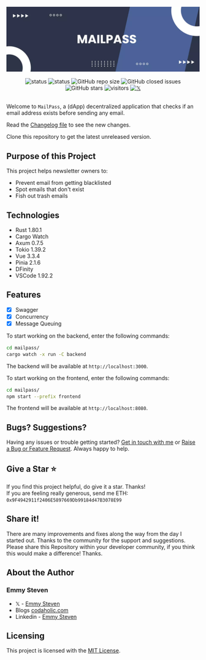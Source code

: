 ![Logo](https://github.com/codaholichq/mailpass/blob/main/docs/banner.webp)

<div align="center">
	<img alt="status" src="https://github.com/codaholichq/mailpass/actions/workflows/rust.yml/badge.svg?branch=main">
    <img alt="status" src="https://img.shields.io/badge/status-developing-brightgree">
	<img alt="GitHub repo size" src="https://img.shields.io/github/repo-size/codaholichq/mailpass">
	<img alt="GitHub closed issues" src="https://img.shields.io/github/issues-closed/codaholichq/mailpass">
	<img alt="GitHub stars" src="https://img.shields.io/github/stars/codaholichq/mailpass">
	<img alt="visitors" src="https://visitor-badge.laobi.icu/badge?page_id=mailpass">
	<a href="https://x.com/intent/tweet?hashtags=mailpass,rust,axum,oss&text=A+dApp+that+checks+if+an+email+address+exists+without+sending+a+mail&url=https%3A%2F%2Fgithub.com%2Fcodaholichq%2Fmailpass&via=codaholichq">
		<img alt="𝕏" src="https://img.shields.io/twitter/url/http/shields.io.svg?style=flat&logo=twitter">
	</a>
</div>

<br/>

Welcome to `MailPass`, a (dApp) decentralized application that checks if an email address exists before sending any email.

Read the [Changelog file](https://github.com/codaholichq/mailpass/blob/main/docs/CHANGELOG.md) to see the new changes.

Clone this repository to get the latest unreleased version.

## Purpose of this Project
This project helps newsletter owners to:
- Prevent email from getting blacklisted
- Spot emails that don't exist
- Fish out trash emails

## Technologies
- Rust 1.80.1
- Cargo Watch
- Axum 0.7.5
- Tokio 1.39.2
- Vue 3.3.4
- Pinia 2.1.6
- DFinity
- VSCode 1.92.2

## Features
- [x] Swagger
- [x] Concurrency
- [x] Message Queuing

To start working on the backend, enter the following commands:

```bash
cd mailpass/
cargo watch -x run -C backend
```

The backend will be available at `http://localhost:3000`.

To start working on the frontend, enter the following commands:

```bash
cd mailpass/
npm start --prefix frontend
```

The frontend will be available at `http://localhost:8080`.

## Bugs? Suggestions?
Having any issues or trouble getting started? [Get in touch with me](https://www.codaholic.com/contact) or [Raise a Bug or Feature Request](https://github.com/codaholichq/configa/issues/new/choose). Always happy to help.

## Give a Star ⭐
If you find this project helpful, do give it a star. Thanks! <br/>
If you are feeling really generous, send me ETH: <code>0x9F4942911f2406E5897669Db99184d47B3078E99</code>

## Share it!
There are many improvements and fixes along the way from the day I started out. Thanks to the community for the support and suggestions.
Please share this Repository within your developer community, if you think this would make a difference! Thanks.

## About the Author
### Emmy Steven
- 𝕏 - [Emmy Steven](https://x.com/emmystevenx)
- Blogs [codaholic.com](https://www.codaholic.com)
- Linkedin - [Emmy Steven](https://www.linkedin.com/in/emmysteven/)

## Licensing
This project is licensed with the [MIT License](https://github.com/codaholichq/mailpass/blob/main/docs/LICENSE).
